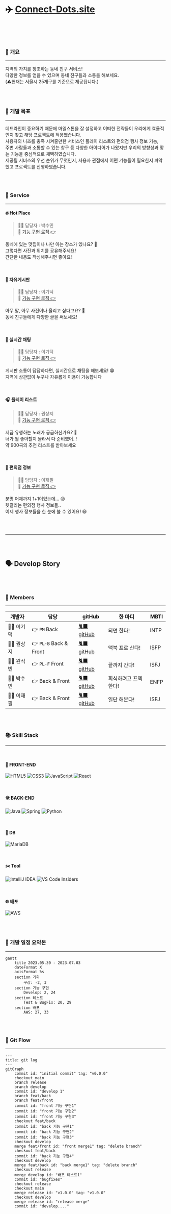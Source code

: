 # ✈️ [Connect-Dots.site](http://connect-dots.site/)

<br>
<br>
<br>

### 🌈 개요

---

지역의 가치를 창조하는 동네 친구 서비스! <br>
다양한 정보를 얻을 수 있으며 동네 친구들과 소통을 해보세요. <br>
(⚠️현재는 서울시 25개구를 기준으로 제공됩니다.)


<br>
<br>

### 🚀 개발 목표

---

데드라인이 중요하기 때문에 마일스톤을 잘 설정하고 어떠한 전략들이 우리에게 효율적인지 찾고 해당 프로젝트에 적용했습니다.<br>
사용자의 니즈를 충족 시켜줄만한 서비스인 플레이 리스트와 편의점 행사 정보 기능,<br>
주변 사람들과 소통할 수 있는 창구 등 다양한 아이디어가 나왔지만 우리의 방향성과 맞는 기능을 중심적으로 채택하였습니다.<br>
제공될 서비스의 우선 순위가 무엇인지, 사용자 관점에서 어떤 기능들이 필요한지 파악했고 프로젝트를 진행하였습니다.<br>




<br>
<br>

### 🎲 Service

---

#### 🔥 Hot Place

> 👩‍💻 담당자 : 박수민 <br>
> 🎯 [기능 구현 로직 👉]()

동네에 있는 맛집이나 나만 아는 장소가 있나요? 🤔<br>
그렇다면 사진과 위치를 공유해주세요!<br>
간단한 내용도 작성해주시면 좋아요!<br>



<br>

#### 📱 자유게시판

> 👨‍💻 담당자 : 이기덕 <br>
> 🎯 [기능 구현 로직 👉]()

아무 말, 아무 사진이나 올리고 싶다고요? 🤔<br>
동네 친구들에게 다양한 글을 써보세요!<br>

<br>

#### 💬 실시간 채팅

> 👨‍💻 담당자 : 이기덕 <br>
> 🎯 [기능 구현 로직 👉]()

게시판 소통이 답답하다면, 실시간으로 채팅을 해보세요! 😁<br>
지역에 상관없이 누구나 자유롭게 이용이 가능합니다<br>

<br>

#### 🎧 플레이 리스트

> 👩‍💻 담당자 : 권상지 <br>
> 🎯 [기능 구현 로직 👉]()

지금 유행하는 노래가 궁금하신가요? 🤔<br>
너가 뭘 좋아할지 몰라서 다 준비했어..!<br>
약 900곡의 추천 리스트를 받아보세요<br>

<br>

#### 🏪 편의점 정보

> 👨‍💻 담당자 : 이재필 <br>
> 🎯 [기능 구현 로직 👉]()

분명 어제까지 1+1이었는데... 😕<br>
헷갈리는 편의점 행사 정보들..<br>
이제 행사 정보들을 한 눈에 볼 수 있어요! 😆<br>



<br>
<br>

---

<br>
<br>

## 🗣️ Develop Story

<br>
<br>

### 🫥 Members

---

| 개발자       | 담당                     | gitHub                                    | 한 마디        | MBTI |
|-----------|------------------------|-------------------------------------------|-------------|------|
| 🧑‍💻 이기덕 | 👉 `PM` Back           | [🐈‍⬛ gitHub](https://github.com/lkdcode) | 되면 한다!      | INTP |
| 👩‍💻 권상지 | 👉 `PL-B` Back & Front | [🐈‍⬛ gitHub](https://github.com/qwr133)  | 맥북 프로 산다!   | ISFP |
| 🧑‍💻 원석빈 | 👉 `PL-F` Front        | [🐈‍⬛ gitHub](https://github.com/ejdrp1)  | 끝까지 간다!     | ISFJ |
| 👩‍💻 박수민 | 👉 Back & Front        | [🐈‍⬛ gitHub](https://github.com/330sum)  | 회식하려고 프젝한다! | ENFP |
| 👩‍💻 이재필 | 👉 Back & Front        | [🐈‍⬛ gitHub](https://github.com/JeFeel)  | 일단 해본다!     | ISFJ |

<br>
<br>

### 📚 Skill Stack

---

<br>

#### 📜 FRONT-END

![HTML5](https://img.shields.io/badge/html5-%23E34F26.svg?style=for-the-badge&logo=html5&logoColor=white)
![CSS3](https://img.shields.io/badge/css3-%231572B6.svg?style=for-the-badge&logo=css3&logoColor=white)
![JavaScript](https://img.shields.io/badge/javascript-%23323330.svg?style=for-the-badge&logo=javascript&logoColor=%23F7DF1E)
![React](https://img.shields.io/badge/react-%2320232a.svg?style=for-the-badge&logo=react&logoColor=%2361DAFB)

<br>

#### 🛠️ BACK-END

![Java](https://img.shields.io/badge/java-%23ED8B00.svg?style=for-the-badge&logo=openjdk&logoColor=white)
![Spring](https://img.shields.io/badge/spring-%236DB33F.svg?style=for-the-badge&logo=spring&logoColor=white)
![Python](https://img.shields.io/badge/python-3670A0?style=for-the-badge&logo=python&logoColor=ffdd54)

<br>

#### 📀 DB

![MariaDB](https://img.shields.io/badge/MariaDB-003545?style=for-the-badge&logo=mariadb&logoColor=white)

<br>

#### ✂️ Tool

![IntelliJ IDEA](https://img.shields.io/badge/IntelliJIDEA-000000.svg?style=for-the-badge&logo=intellij-idea&logoColor=white)
![VS Code Insiders](https://img.shields.io/badge/VS%20Code%20Insiders-35b393.svg?style=for-the-badge&logo=visual-studio-code&logoColor=white)

<br>

#### 🌐 배포

![AWS](https://img.shields.io/badge/AWS-%23FF9900.svg?style=for-the-badge&logo=amazon-aws&logoColor=white)



<br>
<br>

### 📆 개발 일정 요약본

---

```mermaid
gantt
    title 2023.05.30 - 2023.07.03
    dateFormat X
    axisFormat %s
    section 기획
        구상: -2, 3
    section 기능 구현
        Develop: 2, 24
    section 테스트
        Test & BugFix: 20, 29
    section 배포
        AWS: 27, 33
```

<br>
<br>

### 🧲 Git Flow

---

```mermaid
---
title: git log
---
gitGraph
    commit id: "initial commit" tag: "v0.0.0"
    checkout main
    branch release
    branch develop
    commit id: "develop 1"
    branch feat/back
    branch feat/front
    commit id: "front 기능 구현1"
    commit id: "front 기능 구현2"
    commit id: "front 기능 구현3"
    checkout feat/back
    commit id: "back 기능 구현1"
    commit id: "back 기능 구현2"
    commit id: "back 기능 구현3"
    checkout develop
    merge feat/front id: "front merge1" tag: "delete branch"
    checkout feat/back
    commit id: "back 기능 구현4"
    checkout develop
    merge feat/back id: "back merge1" tag: "delete branch"
    checkout release
    merge develop id: "배포 테스트1"
    commit id: "bugfixes"
    checkout release
    checkout main
    merge release id: "v1.0.0" tag: "v1.0.0"
    checkout develop
    merge release id: "release merge"
    commit id: "develop...."
```

<br>
<br>
